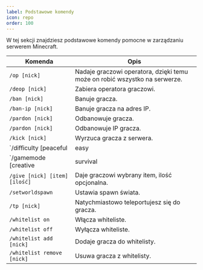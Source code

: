 ```yaml
---
label: Podstawowe komendy
icon: repo
order: 100
---
```


W tej sekcji znajdziesz podstawowe komendy pomocne w zarządzaniu serwerem Minecraft.

 Komenda                | Opis
------------------------|----------------------------------------------------------------------------
 `/op [nick]`           | Nadaje graczowi operatora, dzięki temu może on robić wszystko na serwerze. 
 `/deop [nick]`         | Zabiera operatora graczowi.
 `/ban [nick]`          | Banuje gracza.
 `/ban-ip [nick]`       | Banuje gracza na adres IP.
 `/pardon [nick]`       | Odbanowuje gracza.
 `/pardon [nick]`       | Odbanowuje IP gracza.
 `/kick [nick]`       | Wyrzuca gracza z serwera.
 `/difficulty [peaceful|easy|normal|hard]` | Zmienia poziom trudności z poziomu serwera.
 `/gamemode [creative|survival|adventure|spectator]` | Zmienia tryb gry gracza.
 `/give [nick] [item] [ilość]`       | Daje graczowi wybrany item, ilość opcjonalna.
 `/setworldspawn`       | Ustawia spawn świata.
 `/tp [nick]`       | Natychmiastowo teleportujesz się do gracza.
 `/whitelist on`       | Włącza whiteliste.
 `/whitelist off`       | Wyłącza whiteliste.
 `/whitelist add [nick]`       | Dodaje gracza do whitelisty.
 `/whitelist remove [nick]`       | Usuwa gracza z whitelisty.
